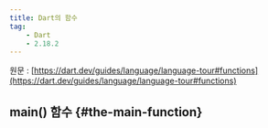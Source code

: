 ```yaml
---
title: Dart의 함수
tag:
    - Dart
    - 2.18.2
---
```


원문 : [https://dart.dev/guides/language/language-tour#functions](https://dart.dev/guides/language/language-tour#functions)

## main() 함수 {#the-main-function}

<AdsenseB />
